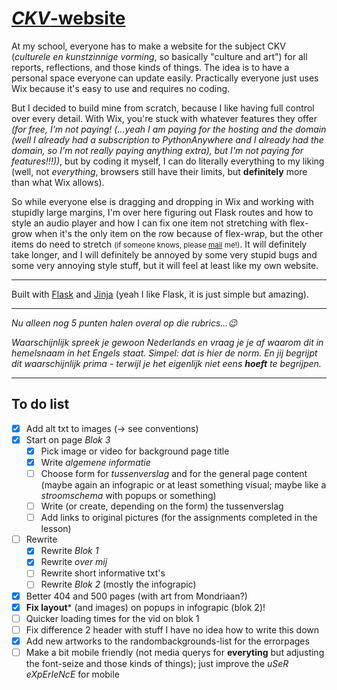 # [*CKV*-website](https://ckv.gijs6.nl/)

At my school, everyone has to make a website for the subject CKV (*culturele en kunstzinnige vorming*, so basically "culture and art") for all reports, reflections, and those kinds of things. The idea is to have a personal space everyone can update easily. Practically everyone just uses Wix because it's easy to use and requires no coding.

But I decided to build mine from scratch, because I like having full control over every detail. With Wix, you're stuck with whatever features they offer *(for free, I'm not paying! (...yeah I am paying for the hosting and the domain (well I already had a subscription to PythonAnywhere and I already had the domain, so I'm not really paying anything extra), but I'm not paying for features!!!))*, but by coding it myself, I can do literally everything to my liking (well, not *everything*, browsers still have their limits, but **definitely** more than what Wix allows).

So while everyone else is dragging and dropping in Wix and working with stupidly large margins, I'm over here figuring out Flask routes and how to style an audio player and how I can fix one item not stretching with flex-grow when it's the only item on the row because of flex-wrap, but the other items do need to stretch <small>(if someone knows, please [mail](mailto:gijs6@dupunkto.org) me!)</small>. It will definitely take longer, and I will definitely be annoyed by some very stupid bugs and some very annoying style stuff, but it will feel at least like my own website.

***

Built with [Flask](https://github.com/pallets/flask) and [Jinja](https://github.com/pallets/jinja) (yeah I like Flask, it is just simple but amazing).

***

*Nu alleen nog 5 punten halen overal op die rubrics...😉*

*Waarschijnlijk spreek je gewoon Nederlands en vraag je je af waarom dit in hemelsnaam in het Engels staat. Simpel: dat is hier de norm. En jij begrijpt dit waarschijnlijk prima - terwijl je het eigenlijk niet eens **hoeft** te begrijpen.*

***

## To do list

- [x] Add alt txt to images (-> see conventions)
- [x] Start on page *Blok 3*
    - [x] Pick image or video for background page title
    - [x] Write *algemene informatie*
    - [ ] Choose form for _tussenverslag_ and for the general page content (maybe again an infograpic or at least something visual; maybe like a *stroomschema* with popups or something)
    - [ ] Write (or create, depending on the form) the tussenverslag
    - [ ] Add links to original pictures (for the assignments completed in the lesson)
- [ ] Rewrite
    - [x] Rewrite *Blok 1*
    - [x] Rewrite *over mij*
    - [ ] Rewrite short informative txt's
    - [ ] Rewrite *Blok 2* (mostly the infograpic)
- [x] Better 404 and 500 pages (with art from Mondriaan?)
- [x] **Fix layout*** (and images) on popups in infograpic (blok 2)!
- [ ] Quicker loading times for the vid on blok 1
- [ ] Fix difference 2 header with stuff I have no idea how to write this down
- [x] Add new artworks to the randombackgrounds-list for the errorpages
- [ ] Make a bit mobile friendly (not media querys for **everyting** but adjusting the font-seize and those kinds of things); just improve the *uSeR eXpErIeNcE* for mobile
